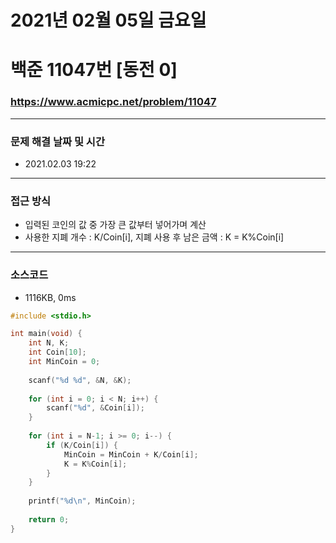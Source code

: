 # 2021년 02월 05일 금요일
# 백준 11047번 [동전 0]
### https://www.acmicpc.net/problem/11047

---

### 문제 해결 날짜 및 시간
- 2021.02.03 19:22

---

### 접근 방식
- 입력된 코인의 값 중 가장 큰 값부터 넣어가며 계산
- 사용한 지폐 개수 : K/Coin[i], 지폐 사용 후 남은 금액 : K = K%Coin[i]

---

### 소스코드
- 1116KB, 0ms

```C
#include <stdio.h>

int main(void) {
	int N, K;
	int Coin[10];
	int MinCoin = 0;
	
	scanf("%d %d", &N, &K);
	
	for (int i = 0; i < N; i++) {
		scanf("%d", &Coin[i]);
	}
	
	for (int i = N-1; i >= 0; i--) {
		if (K/Coin[i]) {
			MinCoin = MinCoin + K/Coin[i];
			K = K%Coin[i];
		}
	}
	
	printf("%d\n", MinCoin);
	
	return 0;
}
```

